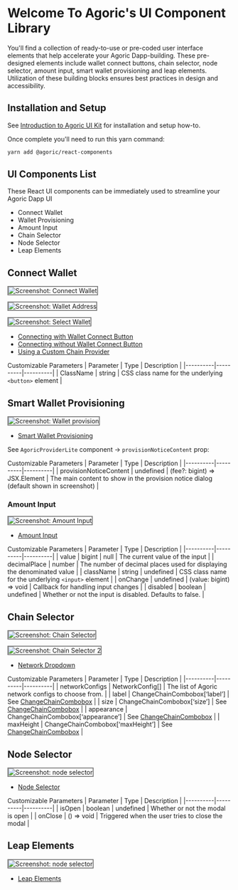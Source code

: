 # Welcome To Agoric's UI Component Library

You'll find a collection of ready-to-use or pre-coded user interface elements that help accelerate your Agoric Dapp-building. These pre-designed elements include wallet connect buttons, chain selector, node selector, amount input, smart wallet provisioning and leap elements.
Utilization of these building blocks ensures best practices in design and accessibility.

## Installation and Setup

See [Introduction to Agoric UI Kit](https://a0a31cba.documentation-7tp.pages.dev/guides/getting-started/how-to-use-ui-kit#introduction-to-agoric-ui-kit) for installation and setup how-to.

Once complete you'll need to run this yarn command: 

```sh
yarn add @agoric/react-components
```

## UI Components List

These React UI components can be immediately used to streamline your Agoric Dapp UI

- Connect Wallet
- Wallet Provisioning
- Amount Input
- Chain Selector
- Node Selector
- Leap Elements

## Connect Wallet

<img style="border: 2px solid grey"
  alt="Screenshot: Connect Wallet"
  src="./assets/connectwallet.png" />

  <img style="border: 2px solid grey"
  alt="Screenshot: Wallet Address"
  src="./assets/walletaddress.png" />

  <img style="border: 2px solid grey"
  alt="Screenshot: Select Wallet"
  src="./assets/selectwallet.png" />

- [Connecting with Wallet Connect Button](https://github.com/Agoric/ui-kit/tree/main/packages/react-components#integrating)
- [Connecting without Wallet Connect Button](https://github.com/Agoric/ui-kit/tree/main/packages/react-components#connecting-without-connectwalletbutton) 
- [Using a Custom Chain Provider](https://github.com/Agoric/ui-kit/tree/main/packages/react-components#using-a-custom-chainprovider)

Customizable Parameters
| Parameter | Type | Description |
|----------|----------|----------|
| ClassName   | string   | CSS class name for the underlying `<button>` element   |

## Smart Wallet Provisioning

<img style="border: 2px solid grey"
  alt="Screenshot: Wallet provision"
  src="./assets/walletprovision.png" />

- [Smart Wallet Provisioning](https://github.com/Agoric/ui-kit/tree/main/packages/react-components#smart-wallet-provisioning)

See `AgoricProviderLite` component  -> `provisionNoticeContent` prop:  

Customizable Parameters
| Parameter | Type | Description |
|----------|----------|----------|
| provisionNoticeContent   | undefined | (fee?: bigint) => JSX.Element   | The main content to show in the provision notice dialog (default shown in screenshot)   |

### Amount Input

<img style="border: 2px solid grey"
  alt="Screenshot: Amount Input"
  src="./assets/amountinput.png" />

- [Amount Input](https://github.com/Agoric/ui-kit/tree/main/packages/react-components#amount-inputs)

Customizable Parameters
| Parameter | Type | Description |
|----------|----------|----------|
| value   | bigint | null   | The current value of the input   |
| decimalPlace   | number   | The number of decimal places used for displaying the denominated value   |
| className   | string | undefined   | CSS class name for the underlying `<input>` element   |
| onChange   | undefined | (value: bigint) => void   | Callback for handling input changes   |
| disabled   | boolean | undefined   | Whether or not the input is disabled. Defaults to false.   |

## Chain Selector

<img style="border: 2px solid grey"
  alt="Screenshot: Chain Selector"
  src="./assets/chainselector.png" />

  <img style="border: 2px solid grey"
  alt="Screenshot: Chain Selector 2"
  src="./assets/chainselector2.png" />

- [Network Dropdown](https://github.com/Agoric/ui-kit/tree/main/packages/react-components#network-dropdown)

Customizable Parameters
| Parameter | Type | Description |
|----------|----------|----------|
| networkConfigs   | NetworkConfig[]   | The list of Agoric network configs to choose from.   |
| label   | ChangeChainCombobox[‘label’]   | See [ChangeChainCombobox](https://storybook.cosmology.zone/?path=/docs/swap-changechaincombobox--docs)   |
| size  | ChangeChainCombobox[‘size’]   | See [ChangeChainCombobox](https://storybook.cosmology.zone/?path=/docs/swap-changechaincombobox--docs)   |
| appearance   | ChangeChainCombobox[‘appearance’]   | See [ChangeChainCombobox](https://storybook.cosmology.zone/?path=/docs/swap-changechaincombobox--docs)   |
| maxHeight   | ChangeChainCombobox[‘maxHeight’]   | See [ChangeChainCombobox](https://storybook.cosmology.zone/?path=/docs/swap-changechaincombobox--docs)   |

## Node Selector

<img style="border: 2px solid grey"
  alt="Screenshot: node selector"
  src="./assets/nodeselector.png" />

- [Node Selector](https://github.com/Agoric/ui-kit/tree/main/packages/react-components#node-selector)

Customizable Parameters
| Parameter | Type | Description |
|----------|----------|----------|
| isOpen   | boolean | undefined   | Whether or not the modal is open   |
| onClose   | () => void   | Triggered when the user tries to close the modal   |

## Leap Elements

<img style="border: 2px solid grey"
  alt="Screenshot: node selector"
  src="./assets/leapelements.png" />

- [Leap Elements](https://github.com/Agoric/ui-kit/tree/main/packages/react-components#leap-elements)
